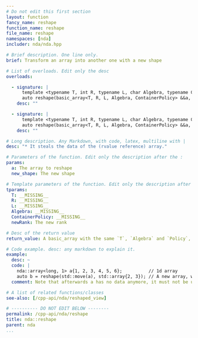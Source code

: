 ```yaml
---
# Do not edit this first section
layout: function
fancy_name: reshape
function_name: reshape
file_name: reshape
namespaces: [nda]
includer: nda/nda.hpp

# Brief description. One line only.
brief: Transform an array into another one with a new shape

# List of overloads. Edit only the desc
overloads:

  - signature: |
      template <typename T, int R, typename L, char Algebra, typename ContainerPolicy, auto newRank> 
      auto reshape(basic_array<T, R, L, Algebra, ContainerPolicy> &&a, std::array<long, newRank> const &new_shape)
    desc: ""

  - signature: |
      template <typename T, int R, typename L, char Algebra, typename ContainerPolicy, auto newRank> 
      auto reshape(basic_array<T, R, L, Algebra, ContainerPolicy> &&a, std::array<int, newRank> const &new_shape)
    desc: ""

# Long description. Any Markdown, with code, latex, multiline with |
desc: "* It steals the data of the (rvalue reference) array."

# Parameters of the function. Edit only the description after the :
params:
  a: The array to reshape
  new_shape: The new shape

# Template parameters of the function. Edit only the description after the :
tparams:
  T: __MISSING__
  R: __MISSING__
  L: __MISSING__
  Algebra: __MISSING__
  ContainerPolicy: __MISSING__
  newRank: The new rank

# Desc of the return value
return_value: A basic_array with the same `T`, `Algebra` and `Policy`, but with `Rank = newRank` and the new shape.

# Code example. desc: any markdown to explain it.
example:
  desc: ~
  code: |
    nda::array<long, 1> a{1, 2, 3, 4, 5, 6};          // 1d array
    auto b = reshape(std::move(a), std::array{2, 3}); // A new array, with the data of a and size 2 x 3
  comment: Note that afterwards a has no data anymore, it must not be used, as with any moved object in C++

# A list of related functions/classes
see-also: [/cpp-api/nda/reshaped_view]

# ---------- DO NOT EDIT BELOW --------
permalink: /cpp-api/nda/reshape
title: nda::reshape
parent: nda
...
```


